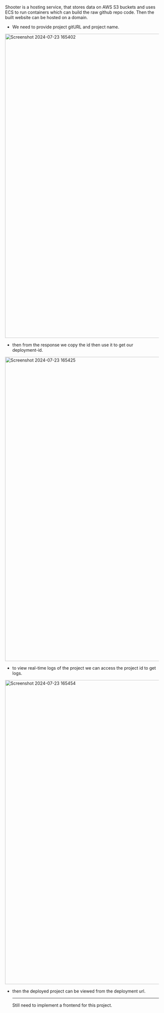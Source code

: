 Shooter is a hosting service, that stores data on AWS S3 buckets and uses ECS to run containers which can build the raw github repo code. Then the built website can be hosted on a domain.

- We need to provide project gitURL and project name.
<img width="995" alt="Screenshot 2024-07-23 165402" src="https://github.com/user-attachments/assets/ab449552-4d88-4bdd-b016-e03cc92cff1c">

- then from the response we copy the id then use it to get our deployment-id.
<img width="995" alt="Screenshot 2024-07-23 165425" src="https://github.com/user-attachments/assets/37dc59f7-fc01-4a9f-a41d-ca2ae693b753">

- to view real-time logs of the project we can access the project id to get logs.
<img width="995" alt="Screenshot 2024-07-23 165454" src="https://github.com/user-attachments/assets/f1b2ba36-2c41-4076-b28a-6485c4787d53">

- then the deployed project can be viewed from the deployment url. <hr/>
Still need to implement a frontend for this project.
